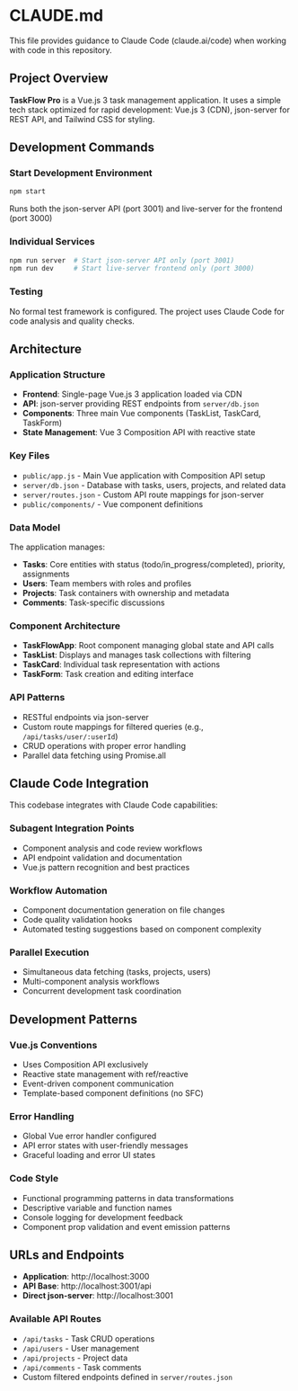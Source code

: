 # CLAUDE.md

This file provides guidance to Claude Code (claude.ai/code) when working with code in this repository.

## Project Overview

**TaskFlow Pro** is a Vue.js 3 task management application. It uses a simple tech stack optimized for rapid development: Vue.js 3 (CDN), json-server for REST API, and Tailwind CSS for styling.

## Development Commands

### Start Development Environment
```bash
npm start
```
Runs both the json-server API (port 3001) and live-server for the frontend (port 3000)

### Individual Services
```bash
npm run server  # Start json-server API only (port 3001)
npm run dev     # Start live-server frontend only (port 3000)
```

### Testing
No formal test framework is configured. The project uses Claude Code for code analysis and quality checks.

## Architecture

### Application Structure
- **Frontend**: Single-page Vue.js 3 application loaded via CDN
- **API**: json-server providing REST endpoints from `server/db.json`
- **Components**: Three main Vue components (TaskList, TaskCard, TaskForm)
- **State Management**: Vue 3 Composition API with reactive state

### Key Files
- `public/app.js` - Main Vue application with Composition API setup
- `server/db.json` - Database with tasks, users, projects, and related data
- `server/routes.json` - Custom API route mappings for json-server
- `public/components/` - Vue component definitions

### Data Model
The application manages:
- **Tasks**: Core entities with status (todo/in_progress/completed), priority, assignments
- **Users**: Team members with roles and profiles
- **Projects**: Task containers with ownership and metadata
- **Comments**: Task-specific discussions

### Component Architecture
- **TaskFlowApp**: Root component managing global state and API calls
- **TaskList**: Displays and manages task collections with filtering
- **TaskCard**: Individual task representation with actions
- **TaskForm**: Task creation and editing interface

### API Patterns
- RESTful endpoints via json-server
- Custom route mappings for filtered queries (e.g., `/api/tasks/user/:userId`)
- CRUD operations with proper error handling
- Parallel data fetching using Promise.all

## Claude Code Integration

This codebase integrates with Claude Code capabilities:

### Subagent Integration Points
- Component analysis and code review workflows
- API endpoint validation and documentation
- Vue.js pattern recognition and best practices

### Workflow Automation
- Component documentation generation on file changes
- Code quality validation hooks
- Automated testing suggestions based on component complexity

### Parallel Execution
- Simultaneous data fetching (tasks, projects, users)
- Multi-component analysis workflows
- Concurrent development task coordination

## Development Patterns

### Vue.js Conventions
- Uses Composition API exclusively
- Reactive state management with ref/reactive
- Event-driven component communication
- Template-based component definitions (no SFC)

### Error Handling
- Global Vue error handler configured
- API error states with user-friendly messages
- Graceful loading and error UI states

### Code Style
- Functional programming patterns in data transformations
- Descriptive variable and function names
- Console logging for development feedback
- Component prop validation and event emission patterns

## URLs and Endpoints

- **Application**: http://localhost:3000
- **API Base**: http://localhost:3001/api
- **Direct json-server**: http://localhost:3001

### Available API Routes
- `/api/tasks` - Task CRUD operations
- `/api/users` - User management
- `/api/projects` - Project data
- `/api/comments` - Task comments
- Custom filtered endpoints defined in `server/routes.json`
